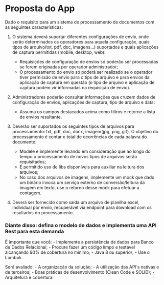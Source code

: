 # Proposta do App

Dado o requisito para um sistema de processamento de documentos com as seguintes características:

1. O sistema deverá suportar diferentes configurações de envio, onde serão determinados os operadores para aquela configuração, quais tipos de arquivo(txt, pdf, doc, imagens...) suportados e quais aplicações de captura permitidas (mobile, desktop, web):
    - Requisições de configuração de envios só poderão ser processadas se forem originadas por operador administrador;
    - O processamento do envio só poderá ser realizado se o operador tiver permissão de envio para o tipo de arquivo e para envios da aplicação de captura em questão (o tipo de arquivo e aplicação de captura podem vir informadas na requisição de envio).

2. Administradores poderão consultar informações que cruzem dados de configuração de envios, aplicações de captura, tipo de arquivo e data:
    - Assuma os campos destacados acima como filtros e retorne a lista de envios resultante.

3. Deverão ser suportados os seguintes tipos de arquivos para processamento: txt, pdf, doc, docx, imagem(jpg, png, gif). O objetivo do processamento é contar o total de ocorrências de cada palavra do documento:
    - Modele e implemente levando em consideração que ao longo do tempo o processamento de novos tipos de arquivos serão requisitados;
    - É permitido uso de libs disponíveis para auxiliar na leitura dos arquivos;
    - No caso dos arquivos de imagens, implemente um mock que dado um binário invoca um serviço externo de conversão/leitura da imagem em texto, use o retorno desse mock para efetuar a contagem.
  
4. Deverá ser fornecido como saída um arquivo de planilha excel, individual por envio, recuperável via endpoint para download com os resultados do processamento.

### Diante disso: defina o modelo de dados e implementa uma API Rest para esta demanda

É importante que você:
    - Implemente a persistência de dados para Banco de Dados Relacional;
    - Procure fazer um código limpo e testável alcançando 90% de cobertura no mínimo;
    - Java 8 ou superior;
    - Use o Lombok.

Será avaliado:
    - A organização da solução;
    - A utilização das API's nativas e de terceiros;
    - Boas práticas de desenvolvimento (Clean Code e SOLID);
    - Arquitetura e cobertura.
